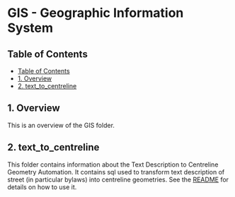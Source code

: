 # GIS - Geographic Information System


## Table of Contents

- [Table of Contents](#table-of-contents)
- [1. Overview](#1-overview)
- [2. text_to_centreline](#2-text_to_centreline)

## 1. Overview

This is an overview of the GIS folder.

## 2. text_to_centreline

This folder contains information about the Text Description to Centreline Geometry Automation. 
It contains sql used to transform text description of street (in particular bylaws) into centreline geometries. 
See the [README](text_to_centreline) for details on how to use it.
